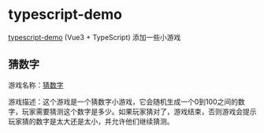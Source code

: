 # typescript-demo

[typescript-demo](https://mochen07.github.io/typescript-demo/) (Vue3 + TypeScript) 添加一些小游戏

## 猜数字

游戏名称：[猜数字](./src/components/GuessingGame.vue)

游戏描述：这个游戏是一个猜数字小游戏，它会随机生成一个0到100之间的数字，玩家需要猜测这个数字是多少。如果玩家猜对了，游戏结束，否则游戏会提示玩家猜的数字是太大还是太小，并允许他们继续猜测。
